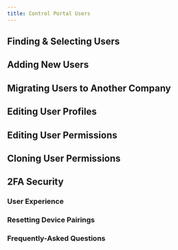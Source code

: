 ```yaml
---
title: Control Portal Users
---
```

## Finding & Selecting Users
## Adding New Users
## Migrating Users to Another Company
## Editing User Profiles
## Editing User Permissions
## Cloning User Permissions
## 2FA Security
### User Experience
### Resetting Device Pairings
### Frequently-Asked Questions
